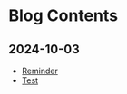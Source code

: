 <!-- START LIST -->
# Blog Contents
## 2024-10-03
- [Reminder](Reminder.md)
- [Test](Test.md)
<!-- END LIST -->
